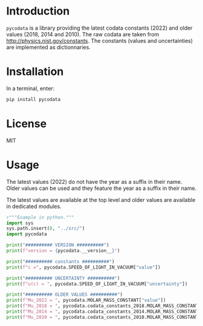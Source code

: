 
# Introduction

`pycodata` is a library providing the latest codata constants (2022) and
older values (2018, 2014 and 2010).
The raw codata are taken from http://physics.nist.gov/constants.
The constants (values and uncertainties) are implemented as dictionnaries.

# Installation

In a terminal, enter:

```python
pip install pycodata
```

# License

MIT


# Usage

The latest values (2022) do not have the year as a suffix in their name. Older values can be used and they feature the year as a suffix in their name.

The latest values are available at the top level and older values are available in dedicated modules.

```python
r"""Example in python."""
import sys
sys.path.insert(0, "../src/")
import pycodata

print("########## VERSION ##########")
print(f"version = {pycodata.__version__}")

print("########## constants ##########")
print(f"c =", pycodata.SPEED_OF_LIGHT_IN_VACUUM["value"])

print("########## UNCERTAINTY ##########")
print(f"u(c) = ", pycodata.SPEED_OF_LIGHT_IN_VACUUM["uncertainty"])

print("########## OLDER VALUES ##########")
print(f"Mu_2022 = ", pycodata.MOLAR_MASS_CONSTANT["value"])
print(f"Mu_2018 = ", pycodata.codata_constants_2018.MOLAR_MASS_CONSTANT_2018["value"])
print(f"Mu_2014 = ", pycodata.codata_constants_2014.MOLAR_MASS_CONSTANT_2014["value"])
print(f"Mu_2010 = ", pycodata.codata_constants_2010.MOLAR_MASS_CONSTANT_2010["value"])
```
